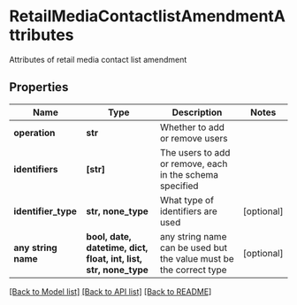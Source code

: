 # RetailMediaContactlistAmendmentAttributes

Attributes of retail media contact list amendment

## Properties
Name | Type | Description | Notes
------------ | ------------- | ------------- | -------------
**operation** | **str** | Whether to add or remove users | 
**identifiers** | **[str]** | The users to add or remove, each in the schema specified | 
**identifier_type** | **str, none_type** | What type of identifiers are used | [optional] 
**any string name** | **bool, date, datetime, dict, float, int, list, str, none_type** | any string name can be used but the value must be the correct type | [optional]

[[Back to Model list]](../README.md#documentation-for-models) [[Back to API list]](../README.md#documentation-for-api-endpoints) [[Back to README]](../README.md)


